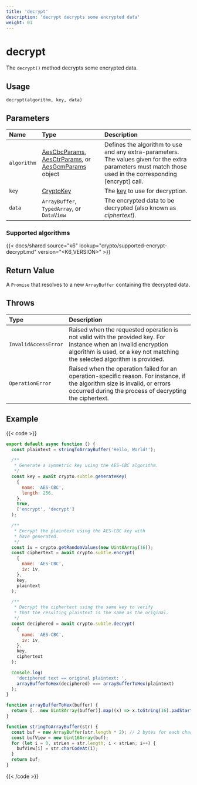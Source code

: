 ```yaml
---
title: 'decrypt'
description: 'decrypt decrypts some encrypted data'
weight: 01
---
```


# decrypt

The `decrypt()` method decrypts some encrypted data.

## Usage

```
decrypt(algorithm, key, data)
```

## Parameters

| Name        | Type                                                                                                                                                                                                                                                                                            | Description                                                                                                                                                 |
| :---------- | :---------------------------------------------------------------------------------------------------------------------------------------------------------------------------------------------------------------------------------------------------------------------------------------------- | :---------------------------------------------------------------------------------------------------------------------------------------------------------- |
| `algorithm` | [AesCbcParams](https://grafana.com/docs/k6/<K6_VERSION>/javascript-api/crypto/aescbcparams), [AesCtrParams](https://grafana.com/docs/k6/<K6_VERSION>/javascript-api/crypto/aesctrparams), or [AesGcmParams](https://grafana.com/docs/k6/<K6_VERSION>/javascript-api/crypto/aesgcmparams) object | Defines the algorithm to use and any extra-parameters. The values given for the extra parameters must match those used in the corresponding [encrypt] call. |
| `key`       | [CryptoKey](https://grafana.com/docs/k6/<K6_VERSION>/javascript-api/crypto/cryptokey)                                                                                                                                                                                                           | The [key](https://grafana.com/docs/k6/<K6_VERSION>/javascript-api/crypto/cryptokey) to use for decryption.                                                  |
| `data`      | `ArrayBuffer`, `TypedArray`, or `DataView`                                                                                                                                                                                                                                                      | The encrypted data to be decrypted (also known as _ciphertext_).                                                                                            |

### Supported algorithms

{{< docs/shared source="k6" lookup="crypto/supported-encrypt-decrypt.md" version="<K6_VERSION>" >}}

## Return Value

A `Promise` that resolves to a new `ArrayBuffer` containing the decrypted data.

## Throws

| Type                 | Description                                                                                                                                                                                  |
| :------------------- | :------------------------------------------------------------------------------------------------------------------------------------------------------------------------------------------- |
| `InvalidAccessError` | Raised when the requested operation is not valid with the provided key. For instance when an invalid encryption algorithm is used, or a key not matching the selected algorithm is provided. |
| `OperationError`     | Raised when the operation failed for an operation-specific reason. For instance, if the algorithm size is invalid, or errors occurred during the process of decrypting the ciphertext.       |

## Example

{{< code >}}

```javascript
export default async function () {
  const plaintext = stringToArrayBuffer('Hello, World!');

  /**
   * Generate a symmetric key using the AES-CBC algorithm.
   */
  const key = await crypto.subtle.generateKey(
    {
      name: 'AES-CBC',
      length: 256,
    },
    true,
    ['encrypt', 'decrypt']
  );

  /**
   * Encrypt the plaintext using the AES-CBC key with
   * have generated.
   */
  const iv = crypto.getRandomValues(new Uint8Array(16));
  const ciphertext = await crypto.subtle.encrypt(
    {
      name: 'AES-CBC',
      iv: iv,
    },
    key,
    plaintext
  );

  /**
   * Decrypt the ciphertext using the same key to verify
   * that the resulting plaintext is the same as the original.
   */
  const deciphered = await crypto.subtle.decrypt(
    {
      name: 'AES-CBC',
      iv: iv,
    },
    key,
    ciphertext
  );

  console.log(
    'deciphered text == original plaintext: ',
    arrayBufferToHex(deciphered) === arrayBufferToHex(plaintext)
  );
}

function arrayBufferToHex(buffer) {
  return [...new Uint8Array(buffer)].map((x) => x.toString(16).padStart(2, '0')).join('');
}

function stringToArrayBuffer(str) {
  const buf = new ArrayBuffer(str.length * 2); // 2 bytes for each char
  const bufView = new Uint16Array(buf);
  for (let i = 0, strLen = str.length; i < strLen; i++) {
    bufView[i] = str.charCodeAt(i);
  }
  return buf;
}
```

{{< /code >}}
